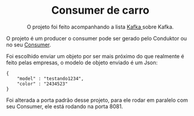 <h1 align="center">Consumer de carro</h1>

  <p align="center">O projeto foi feito acompanhando a lista  <a href=https://www.youtube.com/playlist?list=PLIBLotuIrOQYQQFAXx2s-sR_GE4eErNuS>Kafka </a> sobre
   Kafka.</p>


<p> O projeto é um producer o consumer pode ser gerado pelo Conduktor ou no seu <a href="https://github.com/iagoAguiar/consumerKafka">Consumer</a>.</p>

<p>Foi escolhido enviar um objeto por ser mais próximo do que realmente é feito pelas empresas, o modelo de objeto enviado é um Json: </p>

```shell
{
    "model" : "testando1234",
    "color" : "2434523"
}
```

<p>Foi alterada a porta padrão desse projeto, para ele rodar em paralelo com seu Consumer, ele está rodando na porta 8081.</p>

  